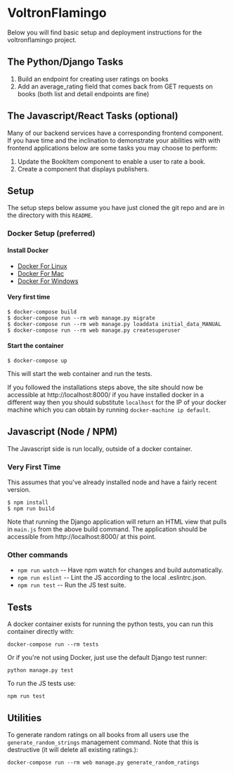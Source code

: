 # VoltronFlamingo
Below you will find basic setup and deployment instructions for the voltronflamingo project.

## The Python/Django Tasks
1. Build an endpoint for creating user ratings on books
2. Add an average_rating field that comes back from GET requests on books (both list and detail endpoints are fine)

## The Javascript/React Tasks (optional)
Many of our backend services have a corresponding frontend component. If you
have time and the inclination to demonstrate your abilities with with frontend
applications below are some tasks you may choose to perform:

1. Update the BookItem component to enable a user to rate a book.
2. Create a component that displays publishers.

## Setup

The setup steps below assume you have just cloned the git repo and are in the directory with this `README`.

### Docker Setup (preferred)

#### Install Docker

* [Docker For Linux](https://docs.docker.com/engine/installation/linux/ubuntu/)
* [Docker For Mac](https://docs.docker.com/docker-for-mac/)
* [Docker For Windows](https://docs.docker.com/docker-for-windows/)

#### Very first time

```
$ docker-compose build
$ docker-compose run --rm web manage.py migrate
$ docker-compose run --rm web manage.py loaddata initial_data_MANUAL
$ docker-compose run --rm web manage.py createsuperuser
```

#### Start the container

`$ docker-compose up`

This will start the web container and run the tests.

If you followed the installations steps above, the site should now be
accessible at http://localhost:8000/ if you have installed docker in a
different way then you should substitute `localhost` for the IP of your
docker machine which you can obtain by running `docker-machine ip default`.

## Javascript (Node / NPM)

The Javascript side is run locally, outside of a docker container.

### Very First Time

This assumes that you've already installed node and have a fairly recent version.

```
$ npm install
$ npm run build
```

Note that running the Django application will return an HTML view that pulls in `main.js` from the above build command. The application should be accessible from http://localhost:8000/ at this point.

### Other commands

* `npm run watch` -- Have npm watch for changes and build automatically.
* `npm run eslint` -- Lint the JS according to the local .eslintrc.json.
* `npm run test` -- Run the JS test suite.

## Tests

A docker container exists for running the python tests, you can run this container directly with:

`docker-compose run --rm tests`

Or if you're not using Docker, just use the default Django test runner:

`python manage.py test`

To run the JS tests use:

`npm run test`

## Utilities
To generate random ratings on all books from all users use the
`generate_random_strings` management command. Note that this is destructive
(it will delete all existing ratings.):

`docker-compose run --rm web manage.py generate_random_ratings`
